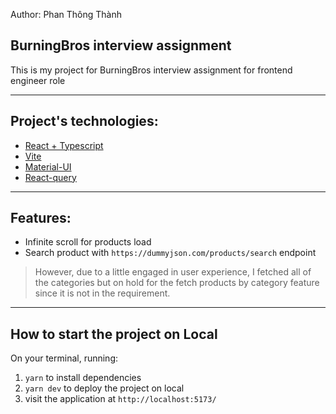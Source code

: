 Author: Phan Thông Thành

## BurningBros interview assignment

This is my project for BurningBros interview assignment for frontend engineer role

---

## Project's technologies:

- [React + Typescript](https://react.dev/learn/typescript)
- [Vite](https://vitejs.dev/)
- [Material-UI](https://mui.com/material-ui/)
- [React-query](https://tanstack.com/query/v3/)

---

## Features:

- Infinite scroll for products load
- Search product with `https://dummyjson.com/products/search` endpoint

> However, due to a little engaged in user experience, I fetched all of the categories but on hold for the fetch products by category feature since it is not in the requirement.

---

## How to start the project on Local

On your terminal, running:

1. `yarn` to install dependencies
2. `yarn dev` to deploy the project on local
3. visit the application at `http://localhost:5173/`
